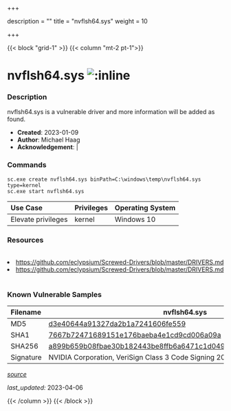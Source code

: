 +++

description = ""
title = "nvflsh64.sys"
weight = 10

+++


{{< block "grid-1" >}}
{{< column "mt-2 pt-1">}}


# nvflsh64.sys ![:inline](/images/twitter_verified.png) 


### Description

nvflsh64.sys is a vulnerable driver and more information will be added as found.

- **Created**: 2023-01-09
- **Author**: Michael Haag
- **Acknowledgement**:  | [](https://twitter.com/)

### Commands

```
sc.exe create nvflsh64.sys binPath=C:\windows\temp\nvflsh64.sys type=kernel
sc.exe start nvflsh64.sys
```

| Use Case | Privileges | Operating System | 
|:---- | ---- | ---- |
| Elevate privileges | kernel | Windows 10 |

### Resources
<br>
<li><a href=" https://github.com/eclypsium/Screwed-Drivers/blob/master/DRIVERS.md"> https://github.com/eclypsium/Screwed-Drivers/blob/master/DRIVERS.md</a></li>
<li><a href="https://github.com/eclypsium/Screwed-Drivers/blob/master/DRIVERS.md">https://github.com/eclypsium/Screwed-Drivers/blob/master/DRIVERS.md</a></li>
<br>

### Known Vulnerable Samples

| Filename | nvflsh64.sys |
|:---- | ---- | 
| MD5 | <a href="https://www.virustotal.com/gui/file/d3e40644a91327da2b1a7241606fe559">d3e40644a91327da2b1a7241606fe559</a> |
| SHA1 | <a href="https://www.virustotal.com/gui/file/7667b72471689151e176baeba4e1cd9cd006a09a">7667b72471689151e176baeba4e1cd9cd006a09a</a> |
| SHA256 | <a href="https://www.virustotal.com/gui/file/a899b659b08fbae30b182443be8ffb6a6471c1d0497b52293061754886a937a3">a899b659b08fbae30b182443be8ffb6a6471c1d0497b52293061754886a937a3</a> |
| Signature | NVIDIA Corporation, VeriSign Class 3 Code Signing 2010 CA, VeriSign   |


[*source*](https://github.com/magicsword-io/LOLDrivers/tree/main/yaml/nvflsh64.yaml)

*last_updated:* 2023-04-06








{{< /column >}}
{{< /block >}}
